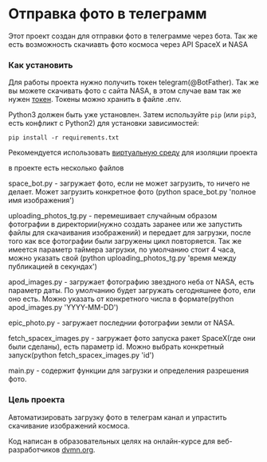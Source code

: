 # Отправка фото в телеграмм 

Этот проект создан для отправки фото в телеграмме через бота. Так же есть возможность скачиавть фото космоса через API SpaceX и NASA

### Как установить

Для работы проекта нужно получить токен telegram(@BotFather).
Так же вы можете скачивать фото с сайта NASA, в этом случае вам так же нужен [токен](https://api.nasa.gov/).
Токены можно хранить в файле .env.

Python3 должен быть уже установлен. 
Затем используйте `pip` (или `pip3`, есть конфликт с Python2) для установки зависимостей:
```
pip install -r requirements.txt
```
Рекомендуется использовать [виртуальную среду](https://timeweb.cloud/tutorials/python/kak-sozdat-virtualnoe-okruzhenie) для изоляции проекта

в проекте есть несколько файлов

space_bot.py - загружает фото, если не может загрузить, то ничего не делает. Может загрузить конкретное фото (python space_bot.py 'полное имя изображения')

uploading_photos_tg.py - перемешивает случайным образом фотографии в директории(нужно создать заранее или же запустить файлы для скачаивания изображений) и передает для загрузки, после того как все фотографии были загружены цикл повторяется. Так же имеется параметр таймера загрузки, по умолчанию стоит 4 часа, можно указать свой (python uploading_photos_tg.py 'время между публикацией в секундах')

apod_images.py - загружает фотографию звездного неба от NASA, есть параметр даты. По умолчанию будет загружать сегодняшнее фото, ели оно есть. Можно указать от конкретного числа в формате(python apod_images.py 'YYYY-MM-DD')

epic_photo.py - загружает последнии фотографии земли от NASA.

fetch_spacex_images.py - загружает фото запуска ракет SpaceX(где они были сделаны), есть параметр id. Можно выбрать конкретный запуск(python fetch_spacex_images.py 'id')

main.py - содержит функции для загрузки и определения разрешения фото.

### Цель проекта

Автоматизировать загрузку фото в телеграм канал и упрастить скачивание изображений космоса.

Код написан в образовательных целях на онлайн-курсе для веб-разработчиков [dvmn.org](https://dvmn.org/).
